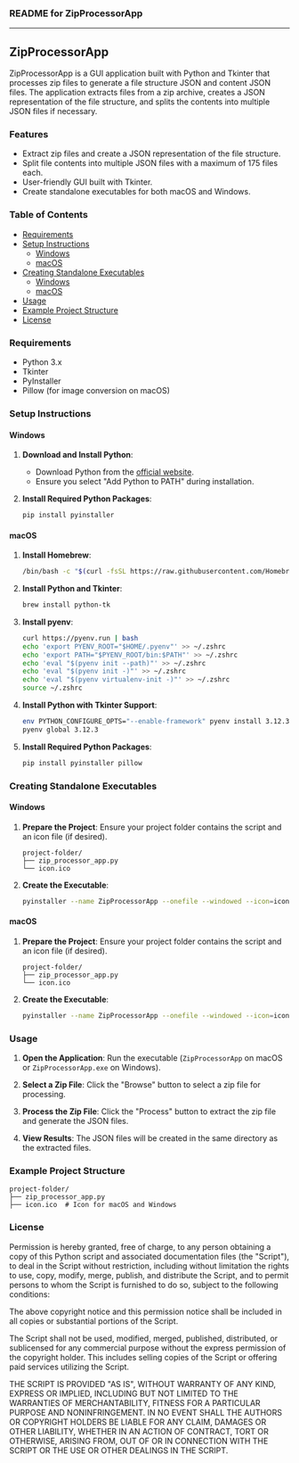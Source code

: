 ### README for ZipProcessorApp

---

## ZipProcessorApp

ZipProcessorApp is a GUI application built with Python and Tkinter that processes zip files to generate a file structure JSON and content JSON files. The application extracts files from a zip archive, creates a JSON representation of the file structure, and splits the contents into multiple JSON files if necessary.

### Features
- Extract zip files and create a JSON representation of the file structure.
- Split file contents into multiple JSON files with a maximum of 175 files each.
- User-friendly GUI built with Tkinter.
- Create standalone executables for both macOS and Windows.

### Table of Contents
- [Requirements](#requirements)
- [Setup Instructions](#setup-instructions)
  - [Windows](#windows)
  - [macOS](#macos)
- [Creating Standalone Executables](#creating-standalone-executables)
  - [Windows](#creating-standalone-executables-windows)
  - [macOS](#creating-standalone-executables-macos)
- [Usage](#usage)
- [Example Project Structure](#example-project-structure)
- [License](#license)

### Requirements
- Python 3.x
- Tkinter
- PyInstaller
- Pillow (for image conversion on macOS)

### Setup Instructions

#### Windows

1. **Download and Install Python**:
   - Download Python from the [official website](https://www.python.org/downloads/).
   - Ensure you select "Add Python to PATH" during installation.

2. **Install Required Python Packages**:
   ```sh
   pip install pyinstaller
   ```

#### macOS

1. **Install Homebrew**:
   ```sh
   /bin/bash -c "$(curl -fsSL https://raw.githubusercontent.com/Homebrew/install/HEAD/install.sh)"
   ```

2. **Install Python and Tkinter**:
   ```sh
   brew install python-tk
   ```

3. **Install pyenv**:
   ```sh
   curl https://pyenv.run | bash
   echo 'export PYENV_ROOT="$HOME/.pyenv"' >> ~/.zshrc
   echo 'export PATH="$PYENV_ROOT/bin:$PATH"' >> ~/.zshrc
   echo 'eval "$(pyenv init --path)"' >> ~/.zshrc
   echo 'eval "$(pyenv init -)"' >> ~/.zshrc
   echo 'eval "$(pyenv virtualenv-init -)"' >> ~/.zshrc
   source ~/.zshrc
   ```

4. **Install Python with Tkinter Support**:
   ```sh
   env PYTHON_CONFIGURE_OPTS="--enable-framework" pyenv install 3.12.3
   pyenv global 3.12.3
   ```

5. **Install Required Python Packages**:
   ```sh
   pip install pyinstaller pillow
   ```

### Creating Standalone Executables

#### Windows

1. **Prepare the Project**:
   Ensure your project folder contains the script and an icon file (if desired).
   ```
   project-folder/
   ├── zip_processor_app.py
   └── icon.ico
   ```

2. **Create the Executable**:
   ```sh
   pyinstaller --name ZipProcessorApp --onefile --windowed --icon=icon.ico zip_processor_app.py
   ```

#### macOS

1. **Prepare the Project**:
   Ensure your project folder contains the script and an icon file (if desired).
   ```
   project-folder/
   ├── zip_processor_app.py
   └── icon.ico
   ```

2. **Create the Executable**:
   ```sh
   pyinstaller --name ZipProcessorApp --onefile --windowed --icon=icon.ico zip_processor_app.py
   ```

### Usage

1. **Open the Application**:
   Run the executable (`ZipProcessorApp` on macOS or `ZipProcessorApp.exe` on Windows).

2. **Select a Zip File**:
   Click the "Browse" button to select a zip file for processing.

3. **Process the Zip File**:
   Click the "Process" button to extract the zip file and generate the JSON files.

4. **View Results**:
   The JSON files will be created in the same directory as the extracted files.

### Example Project Structure

```
project-folder/
├── zip_processor_app.py
├── icon.ico  # Icon for macOS and Windows
```

### License

Permission is hereby granted, free of charge, to any person obtaining a copy of this Python script and associated documentation files (the "Script"), to deal in the Script without restriction, including without limitation the rights to use, copy, modify, merge, publish, and distribute the Script, and to permit persons to whom the Script is furnished to do so, subject to the following conditions:

The above copyright notice and this permission notice shall be included in all copies or substantial portions of the Script.

The Script shall not be used, modified, merged, published, distributed, or sublicensed for any commercial purpose without the express permission of the copyright holder. This includes selling copies of the Script or offering paid services utilizing the Script.

THE SCRIPT IS PROVIDED "AS IS", WITHOUT WARRANTY OF ANY KIND, EXPRESS OR IMPLIED, INCLUDING BUT NOT LIMITED TO THE WARRANTIES OF MERCHANTABILITY, FITNESS FOR A PARTICULAR PURPOSE AND NONINFRINGEMENT. IN NO EVENT SHALL THE AUTHORS OR COPYRIGHT HOLDERS BE LIABLE FOR ANY CLAIM, DAMAGES OR OTHER LIABILITY, WHETHER IN AN ACTION OF CONTRACT, TORT OR OTHERWISE, ARISING FROM, OUT OF OR IN CONNECTION WITH THE SCRIPT OR THE USE OR OTHER DEALINGS IN THE SCRIPT.

